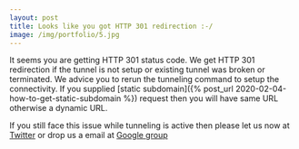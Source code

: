 ```yaml
---
layout: post
title: Looks like you got HTTP 301 redirection :-/
image: /img/portfolio/5.jpg
---
```


It seems you are getting HTTP 301 status code. We get HTTP 301 redirection if the tunnel is not setup or existing tunnel was broken or terminated. We advice you to rerun the tunneling command to setup the connectivity. If you supplied [static subdomain]({% post_url 2020-02-04-how-to-get-static-subdomain %}) request then you will have same URL otherwise a dynamic URL.

If you still face this issue while tunneling is active then please let us now at [Twitter](https://twitter.com/sysb_ai) or drop us a email at [Google group](https://groups.google.com/forum/#!forum/sysb_ai)